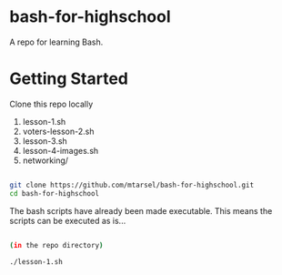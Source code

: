 # bash-for-highschool

A repo for learning Bash.

# Getting Started

Clone this repo locally

<ol>
<li> lesson-1.sh </li>
<li> voters-lesson-2.sh </li>
<li> lesson-3.sh </li>
<li> lesson-4-images.sh </li>
<li> networking/ </li>
</ol>

```bash

git clone https://github.com/mtarsel/bash-for-highschool.git
cd bash-for-highschool 

```
The bash scripts have already been made executable. This means the scripts can be executed as is...

```bash

(in the repo directory)

./lesson-1.sh

```

